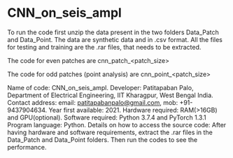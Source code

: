 # CNN_on_seis_ampl
To run the code first unzip the data present in the two folders Data_Patch and Data_Point. The data are synthetic data and in .csv format. All the files for testing and training are the .rar files, that needs to be extracted.

The code for even patches are cnn_patch_<patch_size>

The code for odd patches (point analysis) are cnn_point_<patch_size>

Name of code: CNN_on_seis_ampl.
Developer: Patitapaban Palo, Department of Electrical Engineering, IIT Kharagpur, West Bengal India.
Contact address: email: patitapabanpalo@gmail.com, mob: +91-9437904634.
Year first available: 2021.
Hardware required: RAM(>16GB) and GPU(optional).
Software required: Python 3.7.4 and PyTorch 1.3.1
Program language: Python.
Details on how to access the source code: After having hardware and software requirements, extract the .rar files in the Data_Patch and Data_Point folders. Then run the codes to see the performance.
